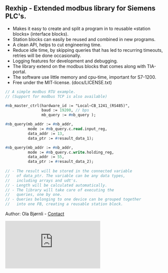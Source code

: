 Rexhip - Extended modbus library for Siemens PLC's.
---------------------------------------------------
 - Makes it easy to create and split a program in to reusable «station blocks» (interface blocks).
 - Station blocks can easily be reused and combined in new programs.
 - A clean API, helps to cut engineering time.
 - Reduce idle time, by skipping queries that has led to recurring timeouts, retries will be done occasionally.
 - Logging features for development and debugging.
 - The library extend on the modbus blocks that comes along with TIA-portal.
 - The software use little memory and cpu-time, important for S7-1200.
 - Free under the MIT-license. (docs/LICENSE.txt)

```pascal
// A simple modbus RTU example. 
// (Support for modbus TCP is also available)

#mb_master_ctrl(hardware_id := "Local~CB_1241_(RS485)", 
                baud := 19200, // bps                
                mb_query := #mb_query ); 

#mb_query(mb_addr := #mb_addr,                  
          mode := #mb_query.c.read.input_reg, 
          data_addr := 13,                      
          data_ptr := #resault_data_1);                   

#mb_query(mb_addr := #mb_addr,                 
          mode := #mb_query.c.write.holding_reg, 
          data_addr := 55,                            
          data_ptr := #resault_data_2);
		  
// - The result will be stored in the connected variable 
//   of data_ptr. The variable can be any data types, 
//   including arrays and udt's.
// - Length will be calculated automatically. 
// - The library will take care of executing the 
//   queries, one by one. 
// - Queries belonging to one device can be grouped together 
//   into one FB, creating a reusable station block.
```
    
 
 Author:   Ola Bjørnli - [Contact](http://sn7.no/contact/rexhip)
 
![.](http://p.sn7.no/piwik.php?idsite=2&rec=1) <!-- Visitor statistics -->
